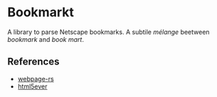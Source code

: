 # Bookmarkt

A library to parse Netscape bookmarks. A subtile *mélange* beetween *bookmark* and *book mart*.

## References

+ [webpage-rs](https://github.com/orottier/webpage-rs)
+ [html5ever](https://github.com/servo/html5ever/blob/master/html5ever/examples/tokenize.rs)
